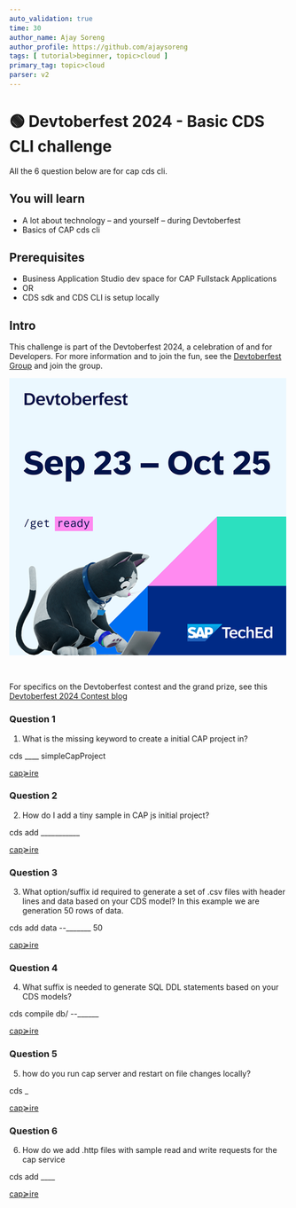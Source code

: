 ```yaml
---
auto_validation: true
time: 30
author_name: Ajay Soreng
author_profile: https://github.com/ajaysoreng
tags: [ tutorial>beginner, topic>cloud ]
primary_tag: topic>cloud
parser: v2
---
```

  
# 🟢 Devtoberfest 2024 - Basic CDS CLI challenge 
<!-- description --> All the 6 question below are for cap cds cli.
 
## You will learn
- A lot about technology – and yourself – during Devtoberfest
- Basics of CAP cds cli

## Prerequisites
- Business Application Studio dev space for CAP Fullstack Applications
- OR
- CDS sdk and CDS CLI is setup locally 


## Intro

This challenge is part of the Devtoberfest 2024, a celebration of and for Developers. For more information and to join the fun, see the [Devtoberfest Group](https://groups.community.sap.com/t5/devtoberfest/gh-p/Devtoberfest) and join the group.

![Devtoberfest](promo-image-kasimir-square.png) 

&nbsp;

For specifics on the Devtoberfest contest and the grand prize, see this [Devtoberfest 2024 Contest blog](https://community.sap.com/t5/devtoberfest-blog-posts/devtoberfest-2024-contest/ba-p/13781593)



### Question 1

1. What is the missing keyword to create a initial CAP project in?

cds ____ simpleCapProject

[cap≽ire](https://cap.cloud.sap/docs/tools/cds-cli#cds-help) 

### Question 2

2. How do I add a tiny sample in CAP js initial project? 

cds add ___________

[cap≽ire](https://cap.cloud.sap/docs/tools/cds-cli#cds-help) 

### Question 3

3. What option/suffix id required to generate a set of .csv files with header lines and data based on your CDS model? In this example we are generation 50 rows of data.


cds add data --_______ 50

[cap≽ire](https://cap.cloud.sap/docs/tools/cds-cli#cds-help) 

### Question 4

4. What suffix is needed to generate SQL DDL statements based on your CDS models?


cds compile db/ --______

[cap≽ire](https://cap.cloud.sap/docs/tools/cds-cli#cds-help) 

### Question 5

5. how do you run cap server and restart on file changes locally?


cds _

[cap≽ire](https://cap.cloud.sap/docs/tools/cds-cli#cds-help) 

### Question 6

6. How do we add .http files with sample read and write requests for the cap service


cds add ____

[cap≽ire](https://cap.cloud.sap/docs/tools/cds-cli#cds-help) 




